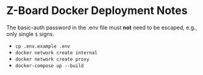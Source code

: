 # Z-Board Docker Deployment Notes

The basic-auth password in the .env file must **not** need to be escaped, e.g., only single `$` signs.
* ```cp .env.example .env```
* ```docker network create internal```
* ```docker network create proxy```
* ```docker-compose up --build```